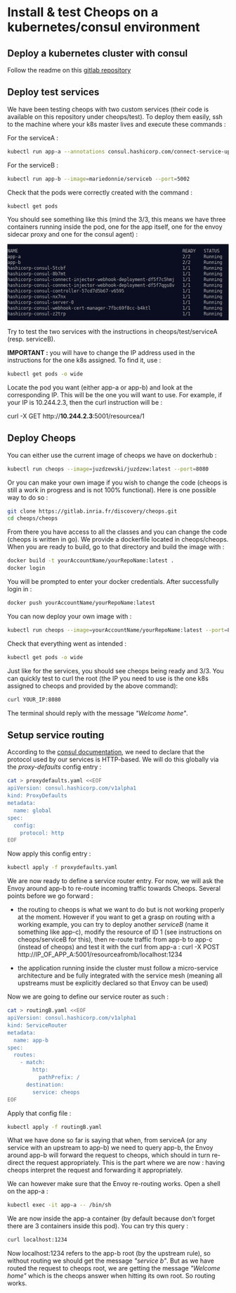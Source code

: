 # Install & test Cheops on a kubernetes/consul environment

## Deploy a kubernetes cluster with consul

Follow the readme on this [gitlab repository](https://gitlab.inria.fr/aszymane/enos-consul/-/tree/master)

## Deploy test services

We have been testing cheops with two custom services (their code is available on this repository under cheops/test).
To deploy them easily, ssh to the machine where your k8s master lives and execute these commands :


For the serviceA :
```bash
kubectl run app-a --annotations consul.hashicorp.com/connect-service-upstreams=app-b:1234 --image=mariedonnie/servicea --port=5001
```

For the serviceB :
```bash
kubectl run app-b --image=mariedonnie/serviceb --port=5002
```

Check that the pods were correctly created with the command :

```bash
kubectl get pods
```
You should see something like this (mind the 3/3, this means we have three containers running inside the pod, one for the app itself, one for the envoy sidecar proxy and one for the consul agent) :

![Test services](app-a-b.png)

Try to test the two services with the instructions in cheops/test/serviceA (resp. serviceB).

**IMPORTANT :** you will have to change the IP address used in the instructions for the one k8s assigned. To find it, use :

```bash
kubectl get pods -o wide
```
Locate the pod you want (either app-a or app-b) and look at the corresponding IP. This will be the one you will want to use. For example, if your IP is 10.244.2.3, then the curl instruction will be :

curl -X GET http://**10.244.2.3**:5001/resourcea/1


## Deploy Cheops

You can either use the current image of cheops we have on dockerhub :

```bash
kubectl run cheops --image=juzdzewski/juzdzew:latest --port=8080
```

Or you can make your own image if you wish to change the code (cheops is still a work in progress and is not 100% functional). Here is one possible way to do so :

```bash
git clone https://gitlab.inria.fr/discovery/cheops.git
cd cheops/cheops
```

From there you have access to all the classes and you can change the code (cheops is written in go). We provide a dockerfile located in cheops/cheops. When you are ready to build, go to that directory and build the image with :

```bash
docker build -t yourAccountName/yourRepoName:latest .
docker login
```

You will be prompted to enter your docker credentials. After successfully login in :

```bash
docker push yourAccountName/yourRepoName:latest
```

You can now deploy your own image with :

```bash
kubectl run cheops --image=yourAccountName/yourRepoName:latest --port=8080
```

Check that everything went as intended :

```bash
kubectl get pods -o wide
```

Just like for the services, you should see cheops being ready and 3/3. You can quickly test to curl the root (the IP you need to use is the one k8s assigned to cheops and provided by the above command):

```bash
curl YOUR_IP:8080
```

The terminal should reply with the message *"Welcome home"*.

## Setup service routing

According to the [consul documentation](https://www.consul.io/docs/connect/config-entries/service-router#interaction-with-other-config-entries), we need to declare that the protocol used by our services is HTTP-based. We will do this globally via the *proxy-defaults* config entry :

```bash
cat > proxydefaults.yaml <<EOF
apiVersion: consul.hashicorp.com/v1alpha1
kind: ProxyDefaults
metadata:
  name: global
spec:
  config:
    protocol: http
EOF
```

Now apply this config entry :

```bash
kubectl apply -f proxydefaults.yaml
```

We are now ready to define a service router entry. For now, we will ask the Envoy around app-b to re-route incoming traffic towards Cheops. Several points before we go forward :

- the routing to cheops is what we want to do but is not working properly at the moment. However if you want to get a grasp on routing with a working example, you can try to deploy another *serviceB* (name it something like app-c), modify the resource of ID 1 (see instructions on cheops/serviceB for this), then re-route traffic from app-b to app-c (instead of cheops) and test it with the curl from app-a :  curl -X POST http://IP_OF_APP_A:5001/resourceafromb/localhost:1234

- the application running inside the cluster must follow a micro-service architecture and be fully integrated with the service mesh (meaning all upstreams must be explicitly declared so that Envoy can be used)

Now we are going to define our service router as such :

```bash
cat > routingB.yaml <<EOF
apiVersion: consul.hashicorp.com/v1alpha1
kind: ServiceRouter
metadata:
  name: app-b
spec:
  routes:
    - match:
        http:
          pathPrefix: /
      destination:
        service: cheops
EOF
```

Apply that config file :

```bash
kubectl apply -f routingB.yaml
```

What we have done so far is saying that when, from serviceA (or any service with an upstream to app-b) we need to query app-b, the Envoy around app-b will forward the request to cheops, which should in turn re-direct the request appropriately. This is the part where we are now : having cheops interpret the request and forwarding it appropriately.

We can however make sure that the Envoy re-routing works. Open a shell on the app-a :

```bash
kubectl exec -it app-a -- /bin/sh
```

We are now inside the app-a container (by default because don't forget there are 3 containers inside this pod). You can try this query :

```bash
curl localhost:1234
```

Now localhost:1234 refers to the app-b root (by the upstream rule), so without routing we should get the message *"service b"*. But as we have routed the request to cheops root, we are getting the message *"Welcome home"* which is the cheops answer when hitting its own root.
So routing works.
